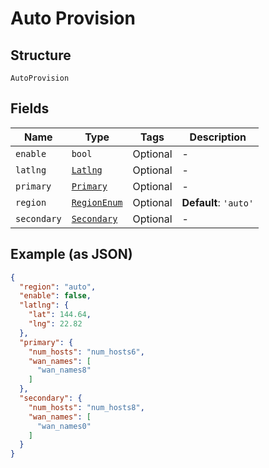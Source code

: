 
# Auto Provision

## Structure

`AutoProvision`

## Fields

| Name | Type | Tags | Description |
|  --- | --- | --- | --- |
| `enable` | `bool` | Optional | - |
| `latlng` | [`Latlng`](../../doc/models/latlng.md) | Optional | - |
| `primary` | [`Primary`](../../doc/models/primary.md) | Optional | - |
| `region` | [`RegionEnum`](../../doc/models/region-enum.md) | Optional | **Default**: `'auto'` |
| `secondary` | [`Secondary`](../../doc/models/secondary.md) | Optional | - |

## Example (as JSON)

```json
{
  "region": "auto",
  "enable": false,
  "latlng": {
    "lat": 144.64,
    "lng": 22.82
  },
  "primary": {
    "num_hosts": "num_hosts6",
    "wan_names": [
      "wan_names8"
    ]
  },
  "secondary": {
    "num_hosts": "num_hosts8",
    "wan_names": [
      "wan_names0"
    ]
  }
}
```

